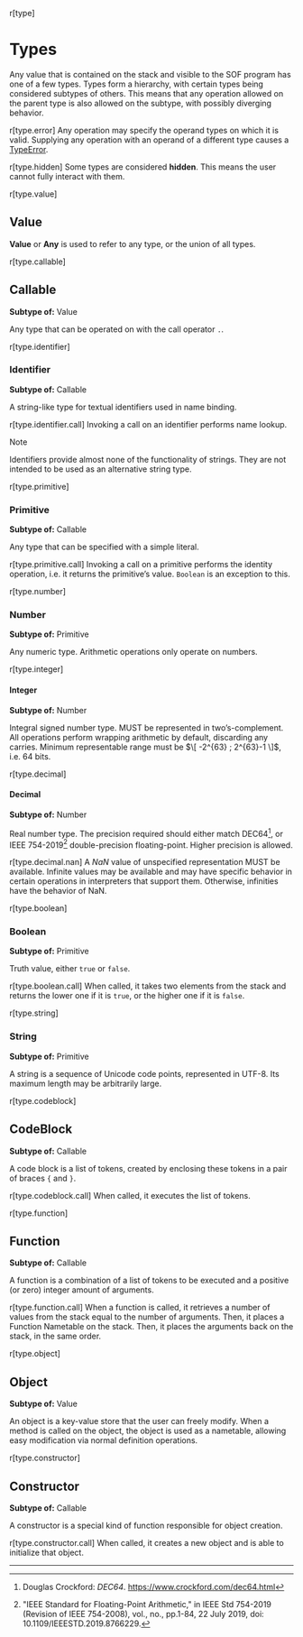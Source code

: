 r[type]
# Types

Any value that is contained on the stack and visible to the SOF program has one of a few types. Types form a hierarchy, with certain types being considered subtypes of others. This means that any operation allowed on the parent type is also allowed on the subtype, with possibly diverging behavior.

r[type.error]
Any operation may specify the operand types on which it is valid. Supplying any operation with an operand of a different type causes a [TypeError](Errors.md).

r[type.hidden]
Some types are considered **hidden**. This means the user cannot fully interact with them.

r[type.value]
## Value

**Value** or **Any** is used to refer to any type, or the union of all types.

r[type.callable]
## Callable

**Subtype of:** Value

Any type that can be operated on with the call operator `.`.

r[type.identifier]
### Identifier

**Subtype of:** Callable

A string-like type for textual identifiers used in name binding.

r[type.identifier.call]
Invoking a call on an identifier performs name lookup.

> [!NOTE]
> Identifiers provide almost none of the functionality of strings. They are not intended to be used as an alternative string type.

r[type.primitive]
### Primitive

**Subtype of:** Callable

Any type that can be specified with a simple literal.

r[type.primitive.call]
Invoking a call on a primitive performs the identity operation, i.e. it returns the primitive’s value. `Boolean` is an exception to this.

r[type.number]
### Number

**Subtype of:** Primitive

Any numeric type. Arithmetic operations only operate on numbers.

r[type.integer]
#### Integer

**Subtype of:** Number

Integral signed number type. MUST be represented in two’s-complement. All operations perform wrapping arithmetic by default, discarding any carries. Minimum representable range must be $\[ -2^{63} ; 2^{63}-1 \]$, i.e. 64 bits.

r[type.decimal]
#### Decimal

**Subtype of:** Number

Real number type. The precision required should either match DEC64[^dec64], or IEEE 754-2019[^float] double-precision floating-point. Higher precision is allowed.

r[type.decimal.nan]
A *NaN* value of unspecified representation MUST be available. Infinite values may be available and may have specific behavior in certain operations in interpreters that support them. Otherwise, infinities have the behavior of NaN.

r[type.boolean]
### Boolean

**Subtype of:** Primitive

Truth value, either `true` or `false`.

r[type.boolean.call]
When called, it takes two elements from the stack and returns the lower one if it is `true`, or the higher one if it is `false`.

r[type.string]
### String

**Subtype of:** Primitive

A string is a sequence of Unicode code points, represented in UTF-8. Its maximum length may be arbitrarily large.

r[type.codeblock]
## CodeBlock

**Subtype of:** Callable

A code block is a list of tokens, created by enclosing these tokens in a pair of braces `{` and `}`.

r[type.codeblock.call]
When called, it executes the list of tokens.

r[type.function]
## Function

**Subtype of:** Callable

A function is a combination of a list of tokens to be executed and a positive (or zero) integer amount of arguments.

r[type.function.call]
When a function is called, it retrieves a number of values from the stack equal to the number of arguments. Then, it places a Function Nametable on the stack. Then, it places the arguments back on the stack, in the same order.

r[type.object]
## Object

**Subtype of:** Value

An object is a key-value store that the user can freely modify. When a method is called on the object, the object is used as a nametable, allowing easy modification via normal definition operations.

r[type.constructor]
## Constructor

**Subtype of:** Callable

A constructor is a special kind of function responsible for object creation.

r[type.constructor.call]
When called, it creates a new object and is able to initialize that object.

---

[^dec64]: Douglas Crockford: *DEC64*. <https://www.crockford.com/dec64.html>
[^float]: "IEEE Standard for Floating-Point Arithmetic," in IEEE Std 754-2019 (Revision of IEEE 754-2008), vol., no., pp.1-84, 22 July 2019, doi: 10.1109/IEEESTD.2019.8766229.

